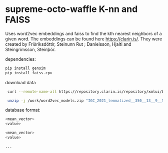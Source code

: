 # supreme-octo-waffle K-nn and FAISS

Uses word2vec embeddings and faiss to find the kth nearest neighbors of a given word. The embeddings can be found here https://clarin.is/. They were created by Friðriksdóttir, Steinunn Rut ; Daníelsson, Hjalti and Steingrímsson, Steinþór.

dependencies:

```bash
pip install gensim
pip install faiss-cpu
```

download data

```bash
 curl --remote-name-all https://repository.clarin.is/repository/xmlui/bitstream/handle/20.500.12537/209{/word2vec_models.zip}

 unzip -j /work/word2vec_models.zip "IGC_2021_lemmatized__350__13__9__5__0_05__1_vectors.kv" "READ.ME"
```

database format:

```bash
<mean_vector>
<value>

<mean_vector>
<value>

...
```

